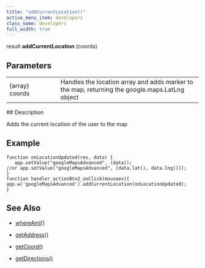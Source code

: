 ```yaml
---
title: "addCurrentLocation()"
active_menu_item: developers
class_name: developers
full_width: true
---
```



result **addCurrentLocation** (coords)

## Parameters

<table>
<tr>
<td width="169">
{array} coords

</td>
<td width="17">
</td>
<td width="694">
Handles the location array and adds marker to the map, returning the google.maps.LatLng object

</td>
</tr>
</table>
## Description

Adds the current location of the user to the map

## **Example**

    function onLocationUpdated(res, data) {
       app.setValue("googleMapsAdvanced", (data)); 
    //or app.setValue("googleMapsAdvanced", [data.lat(), data.lng()]);
    }
    function handler_actionBtn2_onClick(mouseev){
    app.w('googleMapsAdvanced').addCurrentLocation(onLocationUpdated);
    }
   

## **See Also**

 - [whereAmI()](whereami.htm)

 - [getAddress()](getaddress.htm)

 - [getCoord()](getcoord.htm)

 - [getDirections()](getdirections.htm)

